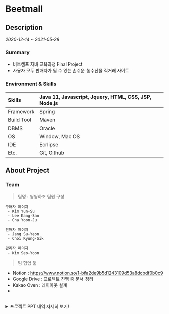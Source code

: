 
# Beetmall

## Description
*2020-12-14 ~ 2021-05-28*

### Summary
* 비트캠프 자바 교육과정 Final Project
* 사용자 모두 판매자가 될 수 있는 손쉬운 농수산물 직거래 사이트

### Environment & Skills
  Skills | Java 11, Javascript, Jquery, HTML, CSS, JSP, Node.js|
 :----- | :-----  |
 Framework | Spring|
 Build Tool|	Maven |
 DBMS | Oracle |
 OS | Window, Mac OS |
 IDE | Ecrlipse | 
 Etc. | Git, Github|

## About Project

### Team
> 팀명 : 씽씽하조
  팀원 구성 
```
구매자 페이지
 - Kim Yun-Su 
 - Lee Kang-San 
 - Cha Yoon-Ju
```
```
판매자 페이지
 - Jang Su-Yeon 
 - Choi Kyung-Sik
```
```
관리자 페이지
 - Kim Seo-Yoon 
```

> 팀 협업 툴
 - Notion : https://www.notion.so/1-bfa2de9b5d1243109d53a8dcbdf0b0c9
 - Google Drive : 프로젝트 진행 중 문서 정리
 - Kakao Oven : 레이아웃 설계
 - 
<br/>


<details>
 <summary>프로젝트 PPT 내역 자세히 보기! </summary>

![슬라이드1](https://user-images.githubusercontent.com/70927354/119912657-e3a25b80-bf96-11eb-9733-1b1322d07e18.JPG)
![슬라이드2](https://user-images.githubusercontent.com/70927354/119912662-e56c1f00-bf96-11eb-97e2-520807951f92.JPG)
![슬라이드3](https://user-images.githubusercontent.com/70927354/119912663-e56c1f00-bf96-11eb-8b2c-c8a7f5681c14.JPG)
![슬라이드4](https://user-images.githubusercontent.com/70927354/119912665-e604b580-bf96-11eb-9383-fde5343c6c68.JPG)
![슬라이드5](https://user-images.githubusercontent.com/70927354/119912666-e604b580-bf96-11eb-8179-447908c15d0e.JPG)
![슬라이드6](https://user-images.githubusercontent.com/70927354/119912667-e69d4c00-bf96-11eb-9b3c-13b3fcff3b26.JPG)
![슬라이드7](https://user-images.githubusercontent.com/70927354/119912669-e69d4c00-bf96-11eb-8818-c5950900626f.JPG)
![슬라이드8](https://user-images.githubusercontent.com/70927354/119912670-e735e280-bf96-11eb-9aae-395de5cf9642.JPG)
![슬라이드9](https://user-images.githubusercontent.com/70927354/119912672-e735e280-bf96-11eb-9290-2207efe04da7.JPG)
![슬라이드10](https://user-images.githubusercontent.com/70927354/119912673-e7ce7900-bf96-11eb-81a0-ec689f5fca20.JPG)
![슬라이드11](https://user-images.githubusercontent.com/70927354/119912674-e7ce7900-bf96-11eb-84fd-be75bd7da487.JPG)
![슬라이드12](https://user-images.githubusercontent.com/70927354/119912676-e8670f80-bf96-11eb-9b20-17144e7e75b3.JPG)
![슬라이드13](https://user-images.githubusercontent.com/70927354/119912677-e8ffa600-bf96-11eb-93f1-43c60653f1e9.JPG)
![슬라이드14](https://user-images.githubusercontent.com/70927354/119912678-e8ffa600-bf96-11eb-9f0b-457b204456b2.JPG)
![슬라이드15](https://user-images.githubusercontent.com/70927354/119912682-e9983c80-bf96-11eb-9a9f-00664ae8006e.JPG)
![슬라이드16](https://user-images.githubusercontent.com/70927354/119912683-e9983c80-bf96-11eb-975e-1b7596e49dba.JPG)
![슬라이드17](https://user-images.githubusercontent.com/70927354/119912685-ea30d300-bf96-11eb-87f9-5fb9d8d793c1.JPG)
![슬라이드18](https://user-images.githubusercontent.com/70927354/119912686-ea30d300-bf96-11eb-811f-d296d49c9d24.JPG)
![슬라이드19](https://user-images.githubusercontent.com/70927354/119912687-eac96980-bf96-11eb-8aea-a1111feabfb0.JPG)
![슬라이드20](https://user-images.githubusercontent.com/70927354/119912688-eac96980-bf96-11eb-8085-50bd7c78b642.JPG)
![슬라이드21](https://user-images.githubusercontent.com/70927354/119912689-eb620000-bf96-11eb-88bd-ed73285e0831.JPG)
![슬라이드22](https://user-images.githubusercontent.com/70927354/119912692-ebfa9680-bf96-11eb-8cd3-b01c76da2b35.JPG)
![슬라이드23](https://user-images.githubusercontent.com/70927354/119912695-ec932d00-bf96-11eb-8150-9e3975962ebd.JPG)
![슬라이드24](https://user-images.githubusercontent.com/70927354/119912699-ec932d00-bf96-11eb-97f2-0c07a3f177d8.JPG)
![슬라이드25](https://user-images.githubusercontent.com/70927354/119912701-ed2bc380-bf96-11eb-8180-5f7f6a4ea523.JPG)
![슬라이드26](https://user-images.githubusercontent.com/70927354/119912702-ed2bc380-bf96-11eb-9dec-f8ed2b8a74ea.JPG)
![슬라이드27](https://user-images.githubusercontent.com/70927354/119912703-edc45a00-bf96-11eb-9be4-49db15b4e17f.JPG)
![슬라이드28](https://user-images.githubusercontent.com/70927354/119912705-ee5cf080-bf96-11eb-8122-e5f23b3469dc.JPG)
![슬라이드29](https://user-images.githubusercontent.com/70927354/119912706-ee5cf080-bf96-11eb-9556-51578a966204.JPG)
![슬라이드30](https://user-images.githubusercontent.com/70927354/119912707-eef58700-bf96-11eb-9608-f55177cded64.JPG)
![슬라이드31](https://user-images.githubusercontent.com/70927354/119912709-eef58700-bf96-11eb-86df-a38eb329fb83.JPG)
![슬라이드32](https://user-images.githubusercontent.com/70927354/119912710-ef8e1d80-bf96-11eb-88b4-28362fca53d5.JPG)
![슬라이드33](https://user-images.githubusercontent.com/70927354/119912711-ef8e1d80-bf96-11eb-83b0-eb4b6c777e8e.JPG)
![슬라이드34](https://user-images.githubusercontent.com/70927354/119912714-f026b400-bf96-11eb-8fc5-d3919bf26c69.JPG)
![슬라이드35](https://user-images.githubusercontent.com/70927354/119912716-f0bf4a80-bf96-11eb-9d1b-b7d2a7194590.JPG)
![슬라이드36](https://user-images.githubusercontent.com/70927354/119912717-f0bf4a80-bf96-11eb-8422-828d4565b11d.JPG)
![슬라이드37](https://user-images.githubusercontent.com/70927354/119912718-f157e100-bf96-11eb-93c0-5930d6ee690a.JPG)
![슬라이드38](https://user-images.githubusercontent.com/70927354/119912720-f157e100-bf96-11eb-9e4d-247298c88a99.JPG)
![슬라이드39](https://user-images.githubusercontent.com/70927354/119912721-f1f07780-bf96-11eb-83e7-de39b1194ee3.JPG)
![슬라이드40](https://user-images.githubusercontent.com/70927354/119912723-f2890e00-bf96-11eb-87c7-9b65cf50012d.JPG)
![슬라이드41](https://user-images.githubusercontent.com/70927354/119912724-f2890e00-bf96-11eb-87ac-bafe90ea98d1.JPG)
![슬라이드42](https://user-images.githubusercontent.com/70927354/119912725-f321a480-bf96-11eb-8c99-f802a671aa06.JPG)
![슬라이드43](https://user-images.githubusercontent.com/70927354/119912726-f321a480-bf96-11eb-9ea3-fb91931f236b.JPG)
![슬라이드44](https://user-images.githubusercontent.com/70927354/119912729-f3ba3b00-bf96-11eb-812c-37743e21d1a8.JPG)
![슬라이드45](https://user-images.githubusercontent.com/70927354/119912731-f452d180-bf96-11eb-9686-17a70e1ced3c.JPG)
![슬라이드46](https://user-images.githubusercontent.com/70927354/119912732-f452d180-bf96-11eb-8226-1ba1503419be.JPG)
![슬라이드47](https://user-images.githubusercontent.com/70927354/119912733-f4eb6800-bf96-11eb-869b-bb575134d879.JPG)
![슬라이드48](https://user-images.githubusercontent.com/70927354/119912736-f4eb6800-bf96-11eb-933f-5ffd12b50be9.JPG)

</details>


